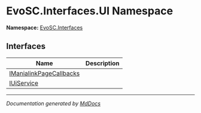 ﻿<!--  
  <auto-generated>   
    The contents of this file were generated by a tool.  
    Changes to this file may be list if the file is regenerated  
  </auto-generated>   
-->

# EvoSC.Interfaces.UI Namespace

**Namespace:** [EvoSC.Interfaces](../index.md)  

## Interfaces

| Name                                                        | Description |
| ----------------------------------------------------------- | ----------- |
| [IManialinkPageCallbacks](IManialinkPageCallbacks/index.md) |             |
| [IUiService](IUiService/index.md)                           |             |

___

*Documentation generated by [MdDocs](https://github.com/ap0llo/mddocs)*
